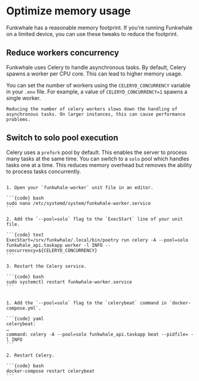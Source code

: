 # Optimize memory usage

Funkwhale has a reasonable memory footprint. If you're running Funkwhale on a limited device, you can use these tweaks to reduce the footprint.

## Reduce workers concurrency

Funkwhale uses Celery to handle asynchronous tasks. By default, Celery spawns a worker per CPU core. This can lead to higher memory usage.

You can set the number of workers using the `CELERYD_CONCURRENCY` variable in your `.env` file. For example, a value of `CELERYD_CONCURRENCY=1` spawns a single worker.

```{note}
Reducing the number of celery workers slows down the handling of asynchronous tasks. On larger instances, this can cause performance problems.
```

## Switch to solo pool execution

Celery uses a `prefork` pool by default. This enables the server to process many tasks at the same time. You can switch to a `solo` pool which handles tasks one at a time. This reduces memory overhead but removes the ability to process tasks concurrently.

````{tabbed} Debian

1. Open your `funkwhale-worker` unit file in an editor.

```{code} bash
sudo nano /etc/systemd/system/funkwhale-worker.service
```

2. Add the `--pool=solo` flag to the `ExecStart` line of your unit file.

```{code} text
ExecStart=/srv/funkwhale/.local/bin/poetry run celery -A --pool=solo funkwhale_api.taskapp worker -l INFO --concurrency=${CELERYD_CONCURRENCY}
```

3. Restart the Celery service.

```{code} bash
sudo systemctl restart funkwhale-worker.service
```

````

````{tabbed} Docker

1. Add the `--pool=solo` flag to the `celerybeat` command in `docker-compose.yml`.

```{code} yaml
celerybeat:
…
command: celery -A --pool=solo funkwhale_api.taskapp beat --pidfile= -l INFO
```

2. Restart Celery.

```{code} bash
docker-compose restart celerybeat
```

````
